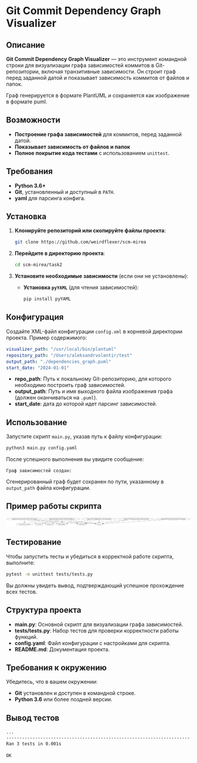 
# Git Commit Dependency Graph Visualizer

## Описание

**Git Commit Dependency Graph Visualizer** — это инструмент командной строки для визуализации графа зависимостей коммитов в Git-репозитории, включая транзитивные зависимости. Он строит граф перед заданной датой и показывает зависимость коммитов от файлов и папок.

Граф генерируется в формате PlantUML и сохраняется как изображение в формате puml.

## Возможности

- **Построение графа зависимостей** для коммитов, перед заданной датой.
- **Показывает зависимость от файлов и папок**
- **Полное покрытие кода тестами** с использованием `unittest`.

## Требования

- **Python 3.6+**
- **Git**, установленный и доступный в `PATH`.
- **yaml** для парсинга конфига.

## Установка

1. **Клонируйте репозиторий или скопируйте файлы проекта**:

   ```bash
   git clone https://github.com/weirdflexer/scm-mirea
   ```

2. **Перейдите в директорию проекта**:

   ```bash
   cd scm-mirea/task2
   ```

3. **Установите необходимые зависимости** (если они не установлены):
   - **Установка `pyYAML`** (для чтения зависимостей):

     ```bash
     pip install pyYAML
     ```

## Конфигурация

Создайте XML-файл конфигурации `config.xml` в корневой директории проекта. Пример содержимого:

```yaml
visualizer_path: "/usr/local/bin/plantuml"
repository_path: "/Users/aleksandrvolentir/test"
output_path: "./dependencies_graph.puml"
start_date: "2024-01-01"
```

- **repo_path**: Путь к локальному Git-репозиторию, для которого необходимо построить граф зависимостей.
- **output_path**: Путь и имя выходного файла изображения графа (должен оканчиваться на `.puml`).
- **start_date**: дата до которой идет парсинг зависимостей.

## Использование

Запустите скрипт `main.py`, указав путь к файлу конфигурации:

```bash
python3 main.py config.yaml
```

После успешного выполнения вы увидите сообщение:

```
Граф зависимостей создан:
```

Сгенерированный граф будет сохранен по пути, указанному в `output_path` файла конфигурации.

## Пример работы скрипта

![alt text](image.png)

## Тестирование

Чтобы запустить тесты и убедиться в корректной работе скрипта, выполните:

```bash
pytest -m unittest tests/tests.py
```

Вы должны увидеть вывод, подтверждающий успешное прохождение всех тестов.

## Структура проекта

- **main.py**: Основной скрипт для визуализации графа зависимостей.
- **tests/tests.py**: Набор тестов для проверки корректности работы функций.
- **config.yaml**: Файл конфигурации с настройками для скрипта.
- **README.md**: Документация проекта.

## Требования к окружению

Убедитесь, что в вашем окружении:

- **Git** установлен и доступен в командной строке.
- **Python 3.6** или более поздней версии.

## Вывод тестов
```
...
----------------------------------------------------------------------
Ran 3 tests in 0.001s

OK
```
